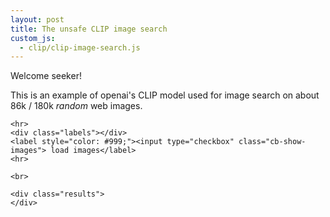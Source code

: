 ```yaml
---
layout: post
title: The unsafe CLIP image search
custom_js: 
  - clip/clip-image-search.js
---
```


Welcome seeker!

This is an example of openai's CLIP model used for image search on 
about 86k / 180k *random* web images.



<div class="image-search">
    
    <hr>
    <div class="labels"></div>    
    <label style="color: #999;"><input type="checkbox" class="cb-show-images"> load images</label>
    <hr>

    <br>
    
    <div class="results">
    </div>
</div>

